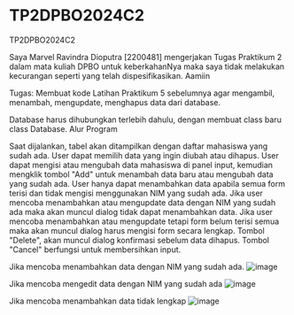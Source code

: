 # TP2DPBO2024C2
TP2DPBO2024C2

Saya Marvel Ravindra Dioputra [2200481] mengerjakan Tugas Praktikum 2 dalam mata kuliah DPBO untuk keberkahanNya maka saya tidak melakukan kecurangan seperti yang telah dispesifikasikan. Aamiin

Tugas:
Membuat kode Latihan Praktikum 5 sebelumnya agar mengambil, menambah, mengupdate, menghapus data dari database.

Database harus dihubungkan terlebih dahulu, dengan membuat class baru class Database.
Alur Program

Saat dijalankan, tabel akan ditampilkan dengan daftar mahasiswa yang sudah ada.
User dapat memilih data yang ingin diubah atau dihapus.
User dapat mengisi atau mengubah data mahasiswa di panel input, kemudian mengklik tombol "Add" untuk menambah data baru atau mengubah data yang sudah ada.
User hanya dapat menambahkan data apabila semua form terisi dan tidak mengisi menggunakan NIM yang sudah ada.
Jika user mencoba menambahkan atau mengupdate data dengan NIM yang sudah ada maka akan muncul dialog tidak dapat menambahkan data.
Jika user mencoba menambahkan atau mengupdate tetapi form belum terisi semua maka akan muncul dialog harus mengisi form secara lengkap.
Tombol "Delete", akan muncul dialog konfirmasi sebelum data dihapus.
Tombol "Cancel" berfungsi untuk membersihkan input.

Jika mencoba menambahkan data dengan NIM yang sudah ada.
![image](https://github.com/rdmrvl/TP2DPBO2024C2/assets/64513644/7b379f1b-9d0c-482c-be60-31c4ec2d6a79)

Jika mencoba mengedit data dengan NIM yang sudah ada
![image](https://github.com/rdmrvl/TP2DPBO2024C2/assets/64513644/b4c08c68-9ca1-43d8-8d26-2985a40cb7c4)

Jika mencoba menambahkan data tidak lengkap
![image](https://github.com/rdmrvl/TP2DPBO2024C2/assets/64513644/9c26469d-b6f6-4774-81ef-bbf503776e6a)
